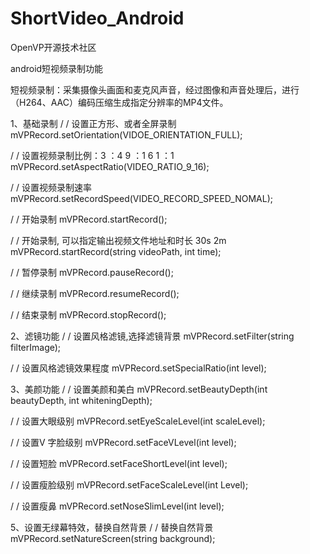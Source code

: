# ShortVideo_Android                                 

OpenVP开源技术社区

android短视频录制功能

短视频录制：采集摄像头画面和麦克风声音，经过图像和声音处理后，进行（H264、AAC）编码压缩生成指定分辨率的MP4文件。 


1、基础录制
/ / 设置正方形、或者全屏录制
mVPRecord.setOrientation(VIDOE_ORIENTATION_FULL); 
  
/ / 设置视频录制比例：3 ：4      9 ：1 6      1 ：1
 mVPRecord.setAspectRatio(VIDEO_RATIO_9_16); 
 
/ / 设置视频录制速率
 mVPRecord.setRecordSpeed(VIDEO_RECORD_SPEED_NOMAL); 
  
/ / 开始录制
 mVPRecord.startRecord(); 
 
/ / 开始录制, 可以指定输出视频文件地址和时长   30s    2m
 mVPRecord.startRecord(string videoPath, int time); 
  
/ / 暂停录制
 mVPRecord.pauseRecord(); 
 
/ / 继续录制
 mVPRecord.resumeRecord(); 
 
/ / 结束录制
 mVPRecord.stopRecord(); 


2、滤镜功能
/ / 设置风格滤镜,选择滤镜背景
 mVPRecord.setFilter(string filterImage); 

/ / 设置风格滤镜效果程度
 mVPRecord.setSpecialRatio(int level);

3、美颜功能
/ / 设置美颜和美白
 mVPRecord.setBeautyDepth(int beautyDepth, int whiteningDepth); 
 
/ / 设置大眼级别
  mVPRecord.setEyeScaleLevel(int scaleLevel);

/ / 设置V 字脸级别
 mVPRecord.setFaceVLevel(int level); 
  
/ / 设置短脸
 mVPRecord.setFaceShortLevel(int level);  

/ / 设置瘦脸级别
 mVPRecord.setFaceScaleLevel(int Level); 

/ / 设置瘦鼻
 mVPRecord.setNoseSlimLevel(int level);  
 
5、设置无绿幕特效，替换自然背景
/ / 替换自然背景
 mVPRecord.setNatureScreen(string background);   




